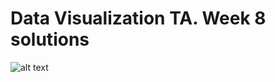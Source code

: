# Data Visualization TA. Week 8 solutions

![alt text](https://raw.githubusercontent.com/mizvol/dataVizTA_week8/master/viz8.jpg)